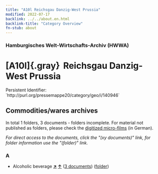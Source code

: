 ```yaml
---
title: "A10l Reichsgau Danzig-West Prussia"
modified: 2022-07-17
backlink: ../../about.en.html
backlink-title: "Category Overview"
fn-stub: about
---
```


### Hamburgisches Welt-Wirtschafts-Archiv (HWWA)

# [A10l]{.gray}&#8201; Reichsgau Danzig-West Prussia

<div class="hint">Persistent Identifier: `http://purl.org/pressemappe20/category/geo/i/140946`</div>







## Commodities/wares archives









In total 1 folders, 3 documents - folders incomplete.
For material not published as folders, please check the [digitized micro-films](/film/h1_wa.de.html) (in German).

_For direct access to the documents, click the "(xy documents)" link, for folder information use the "(folder)" link._



### A

- Alcoholic beverage [**&nearr;**](../../../ware/i/141966/about.en.html "Alcoholic beverage (xXX all over the world)") [**&uarr;**](../../../ware/about.en.html#PID20.02-Sp "Ware category system") (<a href="https://pm20.zbw.eu/iiifview/folder/wa/141966,140946" title="about: Alcoholic beverage : Reichsgau Danzig-West Prussia" target="_blank">3 documents</a>) ([folder](../../../../folder/wa/1419xx/141966/1409xx/140946/about.en.html))




